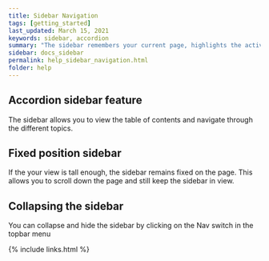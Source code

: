 ```yaml
---
title: Sidebar Navigation
tags: [getting_started]
last_updated: March 15, 2021
keywords: sidebar, accordion
summary: "The sidebar remembers your current page, highlights the active item, stays in a fixed position on the page, and more. This page explains a bit about how the sidebar."
sidebar: docs_sidebar
permalink: help_sidebar_navigation.html
folder: help
---
```


## Accordion sidebar feature

The sidebar allows you to view the table of contents and navigate through the different topics.


## Fixed position sidebar

If the your view is tall enough, the sidebar remains fixed on the page. This allows you to scroll down the page and still keep the sidebar in view.


## Collapsing the sidebar

You can collapse and hide the sidebar by clicking on the Nav switch in the topbar menu


{% include links.html %}
